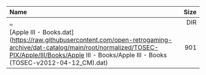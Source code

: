 |Name|Size|
|:---|---:|
|[..](../index.html)|DIR|
|[Apple III - Books.dat](https://raw.githubusercontent.com/open-retrogaming-archive/dat-catalog/main/root/normalized/TOSEC-PIX/Apple/III/Books/Apple III - Books/Apple III - Books (TOSEC-v2012-04-12_CM).dat)|901|
